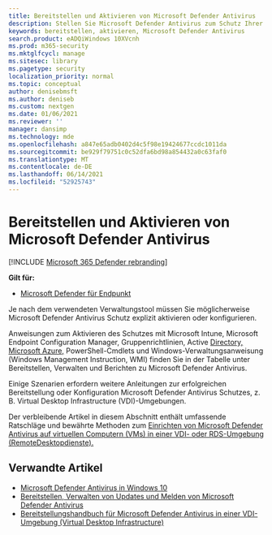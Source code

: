 ```yaml
---
title: Bereitstellen und Aktivieren von Microsoft Defender Antivirus
description: Stellen Sie Microsoft Defender Antivirus zum Schutz Ihrer Endpunkte mit Microsoft Intune, Microsoft Endpoint Configuration Manager, Gruppenrichtlinien, PowerShell-Cmdlets oder WMI bereit.
keywords: bereitstellen, aktivieren, Microsoft Defender Antivirus
search.product: eADQiWindows 10XVcnh
ms.prod: m365-security
ms.mktglfcycl: manage
ms.sitesec: library
ms.pagetype: security
localization_priority: normal
ms.topic: conceptual
author: denisebmsft
ms.author: deniseb
ms.custom: nextgen
ms.date: 01/06/2021
ms.reviewer: ''
manager: dansimp
ms.technology: mde
ms.openlocfilehash: a847e65adb0402d4c5f98e19424677ccdc1011da
ms.sourcegitcommit: be929f79751c0c52dfa6bd98a854432a0c63faf0
ms.translationtype: MT
ms.contentlocale: de-DE
ms.lasthandoff: 06/14/2021
ms.locfileid: "52925743"
---
```

# <a name="deploy-and-enable-microsoft-defender-antivirus"></a>Bereitstellen und Aktivieren von Microsoft Defender Antivirus

[!INCLUDE [Microsoft 365 Defender rebranding](../../includes/microsoft-defender.md)]


**Gilt für:**

- [Microsoft Defender für Endpunkt](/microsoft-365/security/defender-endpoint/)

Je nach dem verwendeten Verwaltungstool müssen Sie möglicherweise Microsoft Defender Antivirus Schutz explizit aktivieren oder konfigurieren. 

Anweisungen zum Aktivieren des Schutzes mit Microsoft Intune, Microsoft Endpoint Configuration Manager, Gruppenrichtlinien, Active [Directory, Microsoft Azure,](deploy-manage-report-microsoft-defender-antivirus.md#ref2) PowerShell-Cmdlets und Windows-Verwaltungsanweisung (Windows Management Instruction, WMI) finden Sie in der Tabelle unter Bereitstellen, Verwalten und Berichten zu Microsoft Defender Antivirus.

Einige Szenarien erfordern weitere Anleitungen zur erfolgreichen Bereitstellung oder Konfiguration Microsoft Defender Antivirus Schutzes, z. B. Virtual Desktop Infrastructure (VDI)-Umgebungen.

Der verbleibende Artikel in diesem Abschnitt enthält umfassende Ratschläge und bewährte Methoden zum [Einrichten von Microsoft Defender Antivirus auf virtuellen Computern (VMs) in einer VDI- oder RDS-Umgebung (RemoteDesktopdienste).](deployment-vdi-microsoft-defender-antivirus.md)

## <a name="related-articles"></a>Verwandte Artikel

- [Microsoft Defender Antivirus in Windows 10](microsoft-defender-antivirus-in-windows-10.md)
- [Bereitstellen, Verwalten von Updates und Melden von Microsoft Defender Antivirus](deploy-manage-report-microsoft-defender-antivirus.md)
- [Bereitstellungshandbuch für Microsoft Defender Antivirus in einer VDI-Umgebung (Virtual Desktop Infrastructure)](deployment-vdi-microsoft-defender-antivirus.md)